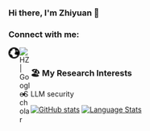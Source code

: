 ### Hi there, I'm Zhiyuan  👋



### Connect with me:

[<img align="left" alt="HZ" width="22px" src="https://raw.githubusercontent.com/iconic/open-iconic/master/svg/globe.svg" />][website]
[<img align="left" alt="HZ | GoogleScholar" width="22px" src="https://cdn.jsdelivr.net/npm/simple-icons@v3/icons/googlescholar.svg" />][GoogleScholar]


<br />



### :beach_umbrella: My Research Interests
- LLM security




[![GitHub stats](https://github-readme-stats.vercel.app/api?username=comfzy&count_private=true&theme=vue&show_icons=true)]()
[![Language Stats](https://github-readme-stats.vercel.app/api/top-langs/?username=comfzy&langs_count=8&theme=vue&layout=compact)]()



[website]: https://comfzy.github.io/
[GoogleScholar]: https://scholar.google.com/citations?user=M0ciXiUAAAAJ&hl=en


<!---
comfuzxc/comfuzxc is a ✨ special ✨ repository because its `README.md` (this file) appears on your GitHub profile.
You can click the Preview link to take a look at your changes.
--->
